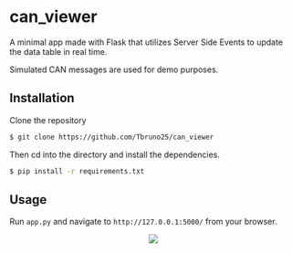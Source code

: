 # can_viewer
A minimal app made with Flask that utilizes  Server Side Events to update the data table in real time. 

Simulated CAN messages are used for demo purposes. 
## Installation

Clone the repository
```bash
$ git clone https://github.com/Tbruno25/can_viewer
```
Then cd into the directory and install the dependencies. 
```bash
$ pip install -r requirements.txt
```

## Usage

Run ```app.py``` and navigate to ```http://127.0.0.1:5000/``` from your browser. 


<p align="center">
<img src="https://i.imgur.com/BGiNVCY.gif">
</p
